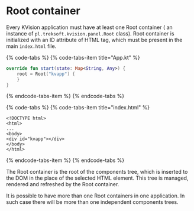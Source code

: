 # Root container

Every KVision application must have at least one Root container \( an instance of `pl.treksoft.kvision.panel.Root` class\). Root container is initialized with an ID attribute of HTML tag, which must be present in the main `index.html` file.

{% code-tabs %}
{% code-tabs-item title="App.kt" %}
```kotlin
override fun start(state: Map<String, Any>) {
    root = Root("kvapp") {
    }
}
```
{% endcode-tabs-item %}
{% endcode-tabs %}

{% code-tabs %}
{% code-tabs-item title="index.html" %}
```markup
<!DOCTYPE html>
<html>
...
<body>
<div id="kvapp"></div>
</body>
</html>
```
{% endcode-tabs-item %}
{% endcode-tabs %}

The Root container is the root of the components tree, which is inserted to the DOM in the place of the selected HTML element. This tree is managed, rendered and refreshed by the Root container.

It is possible to have more than one Root containers in one application. In such case there will be more than one independent components trees.

